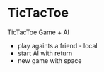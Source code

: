 # TicTacToe
 TicTacToe Game + AI

* play againts a friend - local
* start AI with return
* new game with space